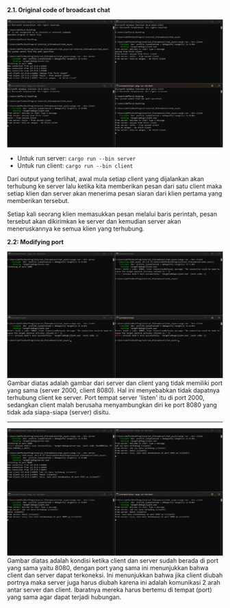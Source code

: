 __2.1. Original code of broadcast chat__

![alt text](pictures/ss1.png)

- Untuk run server: `cargo run --bin server`
- Untuk run client: `cargo run --bin client`

Dari output yang terlihat, awal mula setiap client yang dijalankan akan terhubung ke server lalu ketika kita memberikan pesan dari satu client maka setiap klien dan server akan menerima pesan siaran dari klien pertama yang memberikan tersebut. 

Setiap kali seorang klien memasukkan pesan melalui baris perintah, pesan tersebut akan dikirimkan ke server dan kemudian server akan meneruskannya ke semua klien yang terhubung.

__2.2: Modifying port__

![alt text](pictures/ss2_diffport.png)
Gambar diatas adalah gambar dari server dan client yang tidak memiliki port yang sama (server 2000, client 8080). Hal ini menyebabkan tidak dapatnya terhubung client ke server. Port tempat server 'listen' itu di port 2000, sedangkan client malah berusaha menyambungkan diri ke port 8080 yang tidak ada siapa-siapa (server) disitu.

<hr>

![alt text](pictures/ss3_sameport.png)
Gambar diatas adalah kondisi ketika client dan server sudah berada di port yang sama yaitu 8080, dengan port yang sama ini menunjukkan bahwa client dan server dapat terkoneksi. Ini menunjukkan bahwa jika client diubah portnya maka server juga harus diubah karena ini adalah komunikasi 2 arah antar server dan client. Ibaratnya mereka harus bertemu di tempat (port) yang sama agar dapat terjadi hubungan.